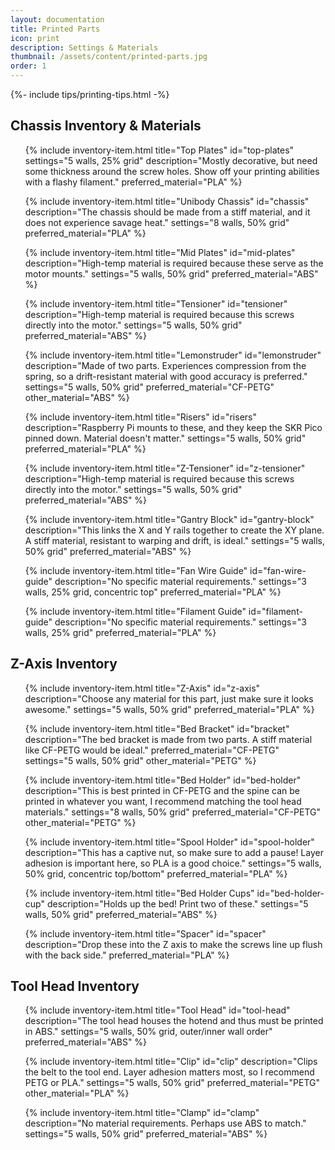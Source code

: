 ```yaml
---
layout: documentation
title: Printed Parts
icon: print
description: Settings & Materials
thumbnail: /assets/content/printed-parts.jpg
order: 1
---
```


{%- include tips/printing-tips.html -%}

## Chassis Inventory & Materials

<ul class="inventory">
{% include inventory-item.html
title="Top Plates"
id="top-plates"
settings="5 walls, 25% grid"
description="Mostly decorative, but need some thickness around the screw holes. Show off your printing
abilities with a flashy filament."
preferred_material="PLA" %}

{% include inventory-item.html
title="Unibody Chassis"
id="chassis"
description="The chassis should be made from a stiff material, and it does not experience savage heat."
settings="8 walls, 50% grid"
preferred_material="PLA" %}

{% include inventory-item.html
title="Mid Plates"
id="mid-plates"
description="High-temp material is required because these serve as the motor mounts."
settings="5 walls, 50% grid"
preferred_material="ABS" %}

{% include inventory-item.html
title="Tensioner"
id="tensioner"
description="High-temp material is required because this screws directly into the motor."
settings="5 walls, 50% grid"
preferred_material="ABS" %}

{% include inventory-item.html
title="Lemonstruder"
id="lemonstruder"
description="Made of two parts. Experiences compression from the spring, so a drift-resistant
material with good accuracy is preferred."
settings="5 walls, 50% grid"
preferred_material="CF-PETG"
other_material="ABS" %}

{% include inventory-item.html
title="Risers"
id="risers"
description="Raspberry Pi mounts to these, and they keep the SKR Pico pinned down. Material doesn't matter."
settings="5 walls, 50% grid"
preferred_material="PLA" %}

{% include inventory-item.html
title="Z-Tensioner"
id="z-tensioner"
description="High-temp material is required because this screws directly into the motor."
settings="5 walls, 50% grid"
preferred_material="ABS" %}

{% include inventory-item.html
title="Gantry Block"
id="gantry-block"
description="This links the X and Y rails together to create the XY plane. A stiff material, resistant to warping and
drift, is ideal."
settings="5 walls, 50% grid"
preferred_material="ABS" %}

{% include inventory-item.html
title="Fan Wire Guide"
id="fan-wire-guide"
description="No specific material requirements."
settings="3 walls, 25% grid, concentric top"
preferred_material="PLA" %}

{% include inventory-item.html
title="Filament Guide"
id="filament-guide"
description="No specific material requirements."
settings="3 walls, 25% grid"
preferred_material="PLA" %}
</ul>

## Z-Axis Inventory

<ul class="inventory">
{% include inventory-item.html
title="Z-Axis"
id="z-axis"
description="Choose any material for this part, just make sure it looks awesome."
settings="5 walls, 50% grid"
preferred_material="PLA" %}

{% include inventory-item.html
title="Bed Bracket"
id="bracket"
description="The bed bracket is made from two parts. A stiff material like CF-PETG would be ideal."
preferred_material="CF-PETG"
settings="5 walls, 50% grid"
other_material="PETG" %}

{% include inventory-item.html
title="Bed Holder"
id="bed-holder"
description="This is best printed in CF-PETG and the spine can be printed in whatever you want, I recommend matching
the tool head materials."
settings="8 walls, 50% grid"
preferred_material="CF-PETG"
other_material="PETG" %}

{% include inventory-item.html
title="Spool Holder"
id="spool-holder"
description="This has a captive nut, so make sure to add a pause! Layer adhesion is important here, so PLA is a good
choice."
settings="5 walls, 50% grid, concentric top/bottom"
preferred_material="PLA" %}

{% include inventory-item.html
title="Bed Holder Cups"
id="bed-holder-cup"
description="Holds up the bed! Print two of these."
settings="5 walls, 50% grid"
preferred_material="ABS" %}

{% include inventory-item.html
title="Spacer"
id="spacer"
description="Drop these into the Z axis to make the screws line up flush with the back side."
preferred_material="PLA" %}
</ul>

## Tool Head Inventory

<ul class="inventory">
{% include inventory-item.html
title="Tool Head"
id="tool-head"
description="The tool head houses the hotend and thus must be printed in ABS."
settings="5 walls, 50% grid, outer/inner wall order"
preferred_material="ABS" %}

{% include inventory-item.html
title="Clip"
id="clip"
description="Clips the belt to the tool end. Layer adhesion matters most, so I recommend PETG or PLA."
settings="5 walls, 50% grid"
preferred_material="PETG"
other_material="PLA" %}

{% include inventory-item.html
title="Clamp"
id="clamp"
description="No material requirements. Perhaps use ABS to match."
settings="5 walls, 50% grid"
preferred_material="ABS" %}
</ul>

